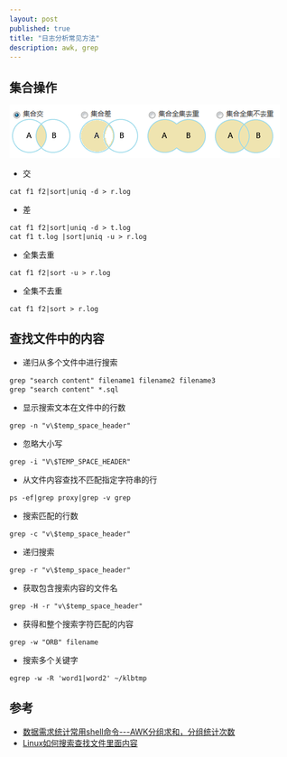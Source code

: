 ```yaml
---
layout: post
published: true
title: "日志分析常见方法"
description: awk, grep 
---
```

## 集合操作

![awk_collect](../../images/awk_collect.png)

- 交

```
cat f1 f2|sort|uniq -d > r.log
```

- 差

```
cat f1 f2|sort|uniq -d > t.log
cat f1 t.log |sort|uniq -u > r.log
```

- 全集去重

```
cat f1 f2|sort -u > r.log
```

- 全集不去重

```
cat f1 f2|sort > r.log
```

## 查找文件中的内容

- 递归从多个文件中进行搜索

```
grep "search content" filename1 filename2 filename3 
grep "search content" *.sql
```

- 显示搜索文本在文件中的行数

```
grep -n "v\$temp_space_header"
```

- 忽略大小写

```
grep -i "V\$TEMP_SPACE_HEADER"
```

- 从文件内容查找不匹配指定字符串的行

```
ps -ef|grep proxy|grep -v grep 
```

- 搜索匹配的行数

```
grep -c "v\$temp_space_header"
```

- 递归搜索

```
grep -r "v\$temp_space_header"
```

- 获取包含搜索内容的文件名

```
grep -H -r "v\$temp_space_header"
```

- 获得和整个搜索字符匹配的内容

```
grep -w "ORB" filename
```

- 搜索多个关键字

```
egrep -w -R 'word1|word2' ~/klbtmp
``` 

## 参考
- [数据需求统计常用shell命令---AWK分组求和，分组统计次数](http://6226001001.blog.51cto.com/9243584/1659824)
- [Linux如何搜索查找文件里面内容](https://www.cnblogs.com/kerrycode/p/5802420.html)
